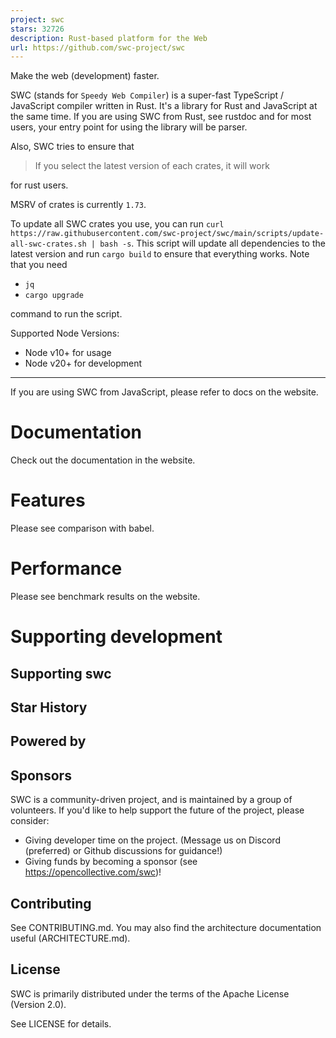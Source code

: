 ```yaml
---
project: swc
stars: 32726
description: Rust-based platform for the Web
url: https://github.com/swc-project/swc
---
```


Make the web (development) faster.

SWC (stands for `Speedy Web Compiler`) is a super-fast TypeScript / JavaScript compiler written in Rust. It's a library for Rust and JavaScript at the same time. If you are using SWC from Rust, see rustdoc and for most users, your entry point for using the library will be parser.

Also, SWC tries to ensure that

> If you select the latest version of each crates, it will work

for rust users.

MSRV of crates is currently `1.73`.

To update all SWC crates you use, you can run `curl https://raw.githubusercontent.com/swc-project/swc/main/scripts/update-all-swc-crates.sh | bash -s`. This script will update all dependencies to the latest version and run `cargo build` to ensure that everything works. Note that you need

-   `jq`
-   `cargo upgrade`

command to run the script.

Supported Node Versions:

-   Node v10+ for usage
-   Node v20+ for development

* * *

If you are using SWC from JavaScript, please refer to docs on the website.

Documentation
=============

Check out the documentation in the website.

Features
========

Please see comparison with babel.

Performance
===========

Please see benchmark results on the website.

Supporting development
======================

Supporting swc
--------------

Star History
------------

Powered by
----------

Sponsors
--------

SWC is a community-driven project, and is maintained by a group of volunteers. If you'd like to help support the future of the project, please consider:

-   Giving developer time on the project. (Message us on Discord (preferred) or Github discussions for guidance!)
-   Giving funds by becoming a sponsor (see https://opencollective.com/swc)!

Contributing
------------

See CONTRIBUTING.md. You may also find the architecture documentation useful (ARCHITECTURE.md).

License
-------

SWC is primarily distributed under the terms of the Apache License (Version 2.0).

See LICENSE for details.

